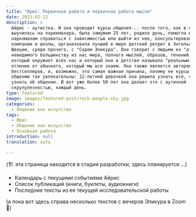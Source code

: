 ```yaml
---
title: "Ирис: Первичная работа и первичная работа мысли"
date: 2023-02-12
description: >
  Айрис - аутистка. И она проводит курсы общения... после того, как в жизни
  выучилась на парикмахера, была замужем 25 лет, родила дочь, помогла многим
  наркоманам справиться с зависимостью или выйти из нее, консультировала
  компании и школы, организовала лучший в мире детский ретрит в Энгельсберге в
  Швеции, среди прочего, с "Садом Эпикура". Она говорит с людьми из "атмосферы",
  невидимого большинству из нас мира, полного мыслей, образов, течений, чувств,
  который окружает всех нас и который она в детстве называла "реальным миром", в
  отличие от обычного, который мы все знаем. Она также является автором
  бестселлеров, и, возможно, это самая важная причина, почему ее курсы по
  общению так увлекательны: 12-летней девочкой она решила узнать все, что можно
  узнать об общении. И вот уже более 50 лет она делает это с аутичной
  скрупулезностью, каждый день.
type: featured
image: images/featured-post/rock-people-sky.jpg
categories:
  - Общение как искусство
tags:
  - Ирис
  - Общение как искусство
  - Основная работа
introduction: null
translation: auto

---
```


(🏗️ эта страница находится в стадии разработки, здесь планируется ...)

- Календарь с текущими событиями Айрис
- Список публикаций (книги, буклеты, аудиокниги)
- Последние тексты из ее текущей исследовательской работы

(а пока вот здесь справа несколько текстов с вечеров Эпикура в Zoom 🌳)

